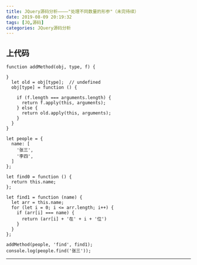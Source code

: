 ```yaml
---
title: JQuery源码分析————"处理不同数量的形参"（未完待续）
date: 2019-08-09 20:19:32
tags: [JQ,源码]
categories: JQuery源码分析
---
```

## 上代码
    function addMethod(obj, type, f) {

    }
      let old = obj[type];  // undefined
      obj[type] = function () {

        if (f.length === arguments.length) {
          return f.apply(this, arguments);
        } else {
          return old.apply(this, arguments);
        }
      }
    }

    let people = {
      name: [
        '张三',
        '李四',
      ]
    };

    let find0 = function () {
      return this.name;
    };

    let find1 = function (name) {
      let arr = this.name;
      for (let i = 0; i <= arr.length; i++) {
        if (arr[i] === name) {
          return (arr[i] + '在' + i + '位')
        }
      }
    };

    addMethod(people, 'find', find1);
    console.log(people.find('张三'));

***
